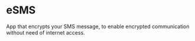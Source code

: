 # eSMS
App that encrypts your SMS message, to enable encrypted communication without need of internet access.
